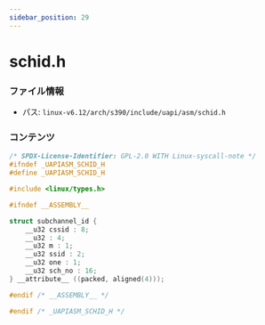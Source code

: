```yaml
---
sidebar_position: 29
---
```

# schid.h

### ファイル情報

- パス: `linux-v6.12/arch/s390/include/uapi/asm/schid.h`

### コンテンツ

```h
/* SPDX-License-Identifier: GPL-2.0 WITH Linux-syscall-note */
#ifndef _UAPIASM_SCHID_H
#define _UAPIASM_SCHID_H

#include <linux/types.h>

#ifndef __ASSEMBLY__

struct subchannel_id {
	__u32 cssid : 8;
	__u32 : 4;
	__u32 m : 1;
	__u32 ssid : 2;
	__u32 one : 1;
	__u32 sch_no : 16;
} __attribute__ ((packed, aligned(4)));

#endif /* __ASSEMBLY__ */

#endif /* _UAPIASM_SCHID_H */

```
